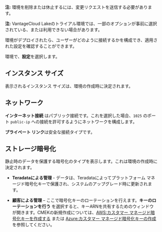 **注:** 環境を削除または休止するには、変更リクエストを送信する必要があります。

**注:** VantageCloud Lakeのトライアル環境では、一部のオプションが事前に選択されている、または利用できない場合があります。

環境がデプロイされたら、ユーザーがどのように接続するかを構成でき、適用された設定を確認することができます。

環境で、**設定**を選択します。

インスタンス サイズ
-------------------

表示されるインスタンス サイズは、環境の作成時に決定されます。

ネットワーク
------------

**インターネット接続** はパブリック接続です。これを選択した場合、`1025` のポート `public-ip` への接続を許可するようにネットワークを構成します。

**プライベート リンク**は安全な接続タイプです。

ストレージ暗号化
----------------

静止時のデータを保護する暗号化のタイプを表示します。これは環境の作成時に決定されます。

-   **Teradataによる管理** - データは、Teradataによってプラットフォーム マネージド暗号化キーで保護され、システムのアップグレード時に更新されます。

-   **顧客による管理** – ここで暗号化キーのローテーションを行えます。**キーのローテーションを行う** を選択すると、キーARNを共有するためのウィンドウが開きます。CMEKの新規作成については、[AWS:カスタマー マネージド暗号化キーを作成する](https://docs.teradata.com/access/sources/dita/topic?dita:topicPath=qly1704828971494.dita&utm_source=console&utm_medium=iph) または [Azure:カスタマー マネージド暗号化キーの作成](https://docs.teradata.com/access/sources/dita/topic?dita:topicPath=ayd1718750859566.dita&utm_source=console&utm_medium=iph) を参照してください。

